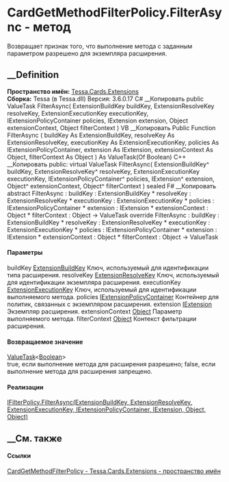 # CardGetMethodFilterPolicy.FilterAsync - метод
Возвращает признак того, что выполнение метода с заданным параметром разрешено
для экземпляра расширения.
## __Definition
 **Пространство имён:** [Tessa.Cards.Extensions](N_Tessa_Cards_Extensions.htm)  
 **Сборка:** Tessa (в Tessa.dll) Версия: 3.6.0.17
C# __Копировать
     public ValueTask<bool> FilterAsync(
    	ExtensionBuildKey buildKey,
    	ExtensionResolveKey resolveKey,
    	ExtensionExecutionKey executionKey,
    	IExtensionPolicyContainer policies,
    	IExtension extension,
    	Object extensionContext,
    	Object filterContext
    )
VB __Копировать
     Public Function FilterAsync ( 
    	buildKey As ExtensionBuildKey,
    	resolveKey As ExtensionResolveKey,
    	executionKey As ExtensionExecutionKey,
    	policies As IExtensionPolicyContainer,
    	extension As IExtension,
    	extensionContext As Object,
    	filterContext As Object
    ) As ValueTask(Of Boolean)
C++ __Копировать
     public:
    virtual ValueTask<bool> FilterAsync(
    	ExtensionBuildKey^ buildKey, 
    	ExtensionResolveKey^ resolveKey, 
    	ExtensionExecutionKey executionKey, 
    	IExtensionPolicyContainer^ policies, 
    	IExtension^ extension, 
    	Object^ extensionContext, 
    	Object^ filterContext
    ) sealed
F# __Копировать
     abstract FilterAsync : 
            buildKey : ExtensionBuildKey * 
            resolveKey : ExtensionResolveKey * 
            executionKey : ExtensionExecutionKey * 
            policies : IExtensionPolicyContainer * 
            extension : IExtension * 
            extensionContext : Object * 
            filterContext : Object -> ValueTask<bool> 
    override FilterAsync : 
            buildKey : ExtensionBuildKey * 
            resolveKey : ExtensionResolveKey * 
            executionKey : ExtensionExecutionKey * 
            policies : IExtensionPolicyContainer * 
            extension : IExtension * 
            extensionContext : Object * 
            filterContext : Object -> ValueTask<bool> 
#### Параметры
buildKey [ExtensionBuildKey](T_Tessa_Extensions_ExtensionBuildKey.htm)
    Ключ, используемый для идентификации типа расширения.
resolveKey [ExtensionResolveKey](T_Tessa_Extensions_ExtensionResolveKey.htm)
    Ключ, используемый для идентификации экземпляра расширения.
executionKey
[ExtensionExecutionKey](T_Tessa_Extensions_ExtensionExecutionKey.htm)
    Ключ, используемый для идентификации выполняемого метода.
policies
[IExtensionPolicyContainer](T_Tessa_Extensions_IExtensionPolicyContainer.htm)
    Контейнер для политик, связанных с экземпляром расширения.
extension [IExtension](T_Tessa_Extensions_IExtension.htm)
    Экземпляр расширения.
extensionContext
[Object](https://learn.microsoft.com/dotnet/api/system.object)
    Параметр выполняемого метода.
filterContext [Object](https://learn.microsoft.com/dotnet/api/system.object)
    Контекст фильтрации расширения.
#### Возвращаемое значение
[ValueTask](https://learn.microsoft.com/dotnet/api/system.threading.tasks.valuetask-1)<[Boolean](https://learn.microsoft.com/dotnet/api/system.boolean)>  
true, если выполнение метода для расширения разрешено; false, если выполнение
метода для расширения запрещено.
#### Реализации
[IFilterPolicy.FilterAsync(ExtensionBuildKey, ExtensionResolveKey,
ExtensionExecutionKey, IExtensionPolicyContainer, IExtension, Object,
Object)](M_Tessa_Extensions_IFilterPolicy_FilterAsync.htm)  
##  __См. также
#### Ссылки
[CardGetMethodFilterPolicy -
](T_Tessa_Cards_Extensions_CardGetMethodFilterPolicy.htm)
[Tessa.Cards.Extensions - пространство имён](N_Tessa_Cards_Extensions.htm)
